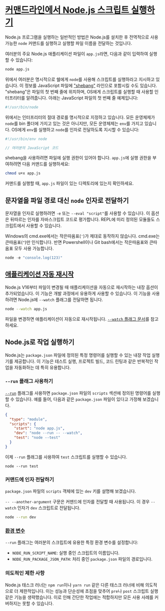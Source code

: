 # [커맨드라인에서 Node.js 스크립트 실행하기](https://nodejs.org/en/learn/command-line/run-nodejs-scripts-from-the-command-line#run-nodejs-scripts-from-the-command-line)

Node.js 프로그램을 실행하는 일반적인 방법은 Node.js를 설치한 후 전역적으로 사용 가능한 `node` 커맨드를 실행하고 실행할 파일 이름을 전달하는 것입니다.

여러분의 주요 Node.js 애플리케이션 파일이 `app.js`라면, 다음과 같이 입력하여 실행할 수 있습니다:

```bash
node app.js
```

위에서 여러분은 명시적으로 쉘에게 `node`를 사용해 스크립트를 실행하라고 지시하고 있습니다. 이 정보를 JavaScript 파일에 ["shebang"](https://en.wikipedia.org/wiki/Shebang_(Unix)) 라인으로 포함시킬 수도 있습니다. "shebang"은 파일의 첫 번째 줄에 위치하며, OS에게 스크립트를 실행할 때 사용할 인터프리터를 알려줍니다. 아래는 JavaScript 파일의 첫 번째 줄 예제입니다:

```javascript
#!/usr/bin/node
```

위에서는 인터프리터의 절대 경로를 명시적으로 지정하고 있습니다. 모든 운영체제가 `node`를 bin 폴더에 가지고 있는 것은 아니지만, 모든 운영체제는 `env`를 가지고 있습니다. OS에게 `env`를 실행하고 `node`를 인자로 전달하도록 지시할 수 있습니다:

```javascript
#!/usr/bin/env node

// 여러분의 JavaScript 코드
```

shebang을 사용하려면 파일에 실행 권한이 있어야 합니다. `app.js`에 실행 권한을 부여하려면 다음 커맨드를 실행하세요:

```bash
chmod u+x app.js
```

커맨드를 실행할 때, `app.js` 파일이 있는 디렉토리에 있는지 확인하세요.


## 문자열을 파일 경로 대신 `node` 인자로 전달하기

문자열을 인자로 실행하려면 `-e` 또는 `--eval "script"`를 사용할 수 있습니다. 이 옵션은 뒤따르는 인자를 자바스크립트 코드로 평가합니다. REPL에 미리 정의된 모듈들도 스크립트에서 사용할 수 있습니다.

Windows의 cmd.exe에서는 작은따옴표(`'`)가 제대로 동작하지 않습니다. cmd.exe는 큰따옴표(`"`)만 인식합니다. 반면 Powershell이나 Git bash에서는 작은따옴표와 큰따옴표 모두 사용 가능합니다.

```javascript
node -e "console.log(123)"
```


## [애플리케이션 자동 재시작](https://nodejs.org/en/learn/command-line/run-nodejs-scripts-from-the-command-line#restart-the-application-automatically)

Node.js V16부터 파일이 변경될 때 애플리케이션을 자동으로 재시작하는 내장 옵션이 추가되었습니다. 이 기능은 개발 과정에서 유용하게 사용할 수 있습니다. 이 기능을 사용하려면 Node.js에 `--watch` 플래그를 전달하면 됩니다.

```bash
node --watch app.js
```

파일을 변경하면 애플리케이션이 자동으로 재시작됩니다. [`--watch` 플래그 문서](https://nodejs.org/docs/latest-v22.x/api/cli.html#--watch)를 참고하세요.


## Node.js로 작업 실행하기

Node.js는 `package.json` 파일에 정의된 특정 명령어를 실행할 수 있는 내장 작업 실행기를 제공합니다. 이 기능은 테스트 실행, 프로젝트 빌드, 코드 린팅과 같은 반복적인 작업을 자동화하는 데 특히 유용합니다.


### `--run` 플래그 사용하기

[`--run`](https://nodejs.org/docs/latest-v22.x/api/cli.html#--run) 플래그를 사용하면 `package.json` 파일의 `scripts` 섹션에 정의된 명령어를 실행할 수 있습니다. 예를 들어, 다음과 같은 `package.json` 파일이 있다고 가정해 보겠습니다.

```json
{
  "type": "module",
  "scripts": {
    "start": "node app.js",
    "dev": "node --run -- --watch",
    "test": "node --test"
  }
}
```

이제 `--run` 플래그를 사용하여 `test` 스크립트를 실행할 수 있습니다.

```shell
node --run test
```


### 커맨드에 인자 전달하기

`package.json` 파일의 `scripts` 객체에 있는 `dev` 키를 설명해 보겠습니다.

`-- --another-argument` 구문은 커맨드에 인자를 전달할 때 사용됩니다. 이 경우 `--watch` 인자가 `dev` 스크립트로 전달됩니다.

```bash
node --run dev
```


### [환경 변수](https://nodejs.org/en/learn/command-line/run-nodejs-scripts-from-the-command-line#environment-variables)

`--run` 플래그는 여러분의 스크립트에 유용한 특정 환경 변수를 설정합니다:

-   `NODE_RUN_SCRIPT_NAME`: 실행 중인 스크립트의 이름입니다.
-   `NODE_RUN_PACKAGE_JSON_PATH`: 처리 중인 `package.json` 파일의 경로입니다.


### 의도적인 제한 사항

Node.js 태스크 러너는 `npm run`이나 `yarn run` 같은 다른 태스크 러너에 비해 의도적으로 더 제한적입니다. 이는 성능과 단순성에 초점을 맞추어 `pre`나 `post` 스크립트 실행 같은 기능을 생략했습니다. 이로 인해 간단한 작업에는 적합하지만 모든 사용 사례를 커버하지는 못할 수 있습니다.


